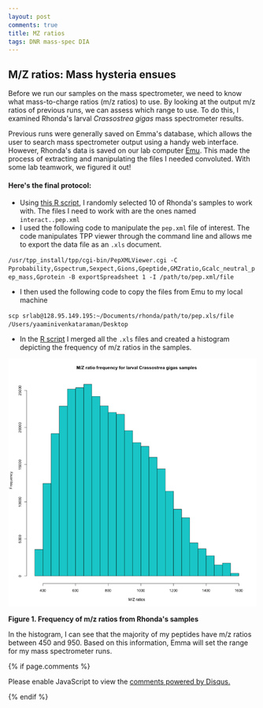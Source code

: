 ```yaml
---
layout: post
comments: true
title: MZ ratios
tags: DNR mass-spec DIA
---
```


## M/Z ratios: Mass hysteria ensues

Before we run our samples on the mass spectrometer, we need to know what mass-to-charge ratios (m/z ratios) to use. By looking at the output m/z ratios of previous runs, we can assess which range to use. To do this, I examined Rhonda's larval *Crassostrea gigas* mass spectrometer results.

Previous runs were generally saved on Emma's database, which allows the user to search mass spectrometer output using a handy web interface. However, Rhonda's data is saved on our lab computer [Emu](https://github.com/sr320/LabDocs/wiki/Lab-Software#computer-emu). This made the process of extracting and manipulating the files I needed convoluted. With some lab teamwork, we figured it out!

#### **Here's the final protocol**:

- Using [this R script](https://github.com/RobertsLab/project-oyster-oa/blob/master/analyses/DNR_MZratios_Larval_Samples_20170118/MZratios-larval-samples.R), I randomly selected 10 of Rhonda's samples to work with. The files I need to work with are the ones named `interact..pep.xml`
- I used the following code to manipulate the `pep.xml` file of interest. The code manipulates TPP viewer through the command line and allows me to export the data file as an `.xls` document.

 `/usr/tpp_install/tpp/cgi-bin/PepXMLViewer.cgi -C Pprobability,Gspectrum,Sexpect,Gions,Gpeptide,GMZratio,Gcalc_neutral_pep_mass,Gprotein -B exportSpreadsheet 1 -I /path/to/pep.xml/file`
 
- I then used the following code to copy the files from Emu to my local machine

 `scp srlab@128.95.149.195:~/Documents/rhonda/path/to/pep.xls/file /Users/yaaminivenkataraman/Desktop`
 
- In the [R script](https://github.com/RobertsLab/project-oyster-oa/blob/master/analyses/DNR_MZratios_Larval_Samples_20170118/MZratios-larval-samples.R) I merged all the `.xls` files and created a histogram depicting the frequency of m/z ratios in the samples.

![histogram](https://raw.githubusercontent.com/RobertsLab/project-oyster-oa/master/analyses/DNR_MZratios_Larval_Samples_20170118/MZratios-larval-samples-histogram.png)

**Figure 1. Frequency of m/z ratios from Rhonda's samples**

In the histogram, I can see that the majority of my peptides have m/z ratios between 450 and 950. Based on this information, Emma will set the range for my mass spectrometer runs.

{% if page.comments %}

<div id="disqus_thread"></div>
<script>

/**
*  RECOMMENDED CONFIGURATION VARIABLES: EDIT AND UNCOMMENT THE SECTION BELOW TO INSERT DYNAMIC VALUES FROM YOUR PLATFORM OR CMS.
*  LEARN WHY DEFINING THESE VARIABLES IS IMPORTANT: https://disqus.com/admin/universalcode/#configuration-variables*/
/*
var disqus_config = function () {
this.page.url = PAGE_URL;  // Replace PAGE_URL with your page's canonical URL variable
this.page.identifier = PAGE_IDENTIFIER; // Replace PAGE_IDENTIFIER with your page's unique identifier variable
};
*/
(function() { // DON'T EDIT BELOW THIS LINE
var d = document, s = d.createElement('script');
s.src = 'https://the-responsible-grad-student.disqus.com/embed.js';
s.setAttribute('data-timestamp', +new Date());
(d.head || d.body).appendChild(s);
})();
</script>
<noscript>Please enable JavaScript to view the <a href="https://disqus.com/?ref_noscript">comments powered by Disqus.</a></noscript>

{% endif %}

<script id="dsq-count-scr" src="//the-responsible-grad-student.disqus.com/count.js" async></script>
